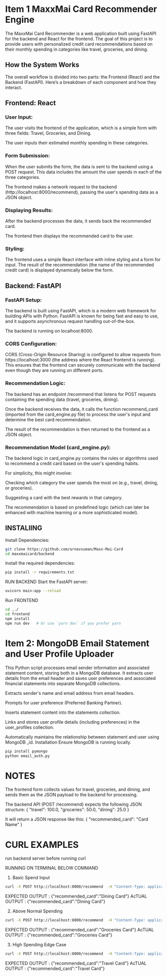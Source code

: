 # Item 1 MaxxMai Card Recommender Engine

The MaxxMai Card Recommender is a web application built using FastAPI for the backend and React for the frontend. The goal of this project is to provide users with personalized credit card recommendations based on their monthly spending in categories like travel, groceries, and dining.

## How the System Works

The overall workflow is divided into two parts: the Frontend (React) and the Backend (FastAPI). Here’s a breakdown of each component and how they interact.

## Frontend: React

### User Input:

The user visits the frontend of the application, which is a simple form with three fields: Travel, Groceries, and Dining.

The user inputs their estimated monthly spending in these categories.

### Form Submission:

When the user submits the form, the data is sent to the backend using a POST request. This data includes the amount the user spends in each of the three categories.

The frontend makes a network request to the backend (http://localhost:8000/recommend), passing the user's spending data as a JSON object.

### Displaying Results:

After the backend processes the data, it sends back the recommended card.

The frontend then displays the recommended card to the user.

### Styling:

The frontend uses a simple React interface with inline styling and a form for input. The result of the recommendation (the name of the recommended credit card) is displayed dynamically below the form.

## Backend: FastAPI
### FastAPI Setup:

The backend is built using FastAPI, which is a modern web framework for building APIs with Python. FastAPI is known for being fast and easy to use, and it supports asynchronous request handling out-of-the-box.

The backend is running on localhost:8000.

### CORS Configuration:

CORS (Cross-Origin Resource Sharing) is configured to allow requests from https://localhost:3000 (the address where the React frontend is running). This ensures that the frontend can securely communicate with the backend even though they are running on different ports.

### Recommendation Logic:

The backend has an endpoint /recommend that listens for POST requests containing the spending data (travel, groceries, dining).

Once the backend receives the data, it calls the function recommend_card (imported from the card_engine.py file) to process the user's input and determine the best card recommendation.

The result of the recommendation is then returned to the frontend as a JSON object.

### Recommendation Model (card_engine.py):

The backend logic in card_engine.py contains the rules or algorithms used to recommend a credit card based on the user's spending habits.

For simplicity, this might involve:

Checking which category the user spends the most on (e.g., travel, dining, or groceries).

Suggesting a card with the best rewards in that category.

The recommendation is based on predefined logic (which can later be enhanced with machine learning or a more sophisticated model).


## INSTALIING

Install Dependencies:

```bash
git clone https://github.com/arnavsuman/Maxx-Mai-Card
cd maxxmaicard/backend
```

Install the required dependencies:

```bash
pip install -r requirements.txt
```


RUN BACKEND
Start the FastAPI server:
```bash
uvicorn main:app --reload

```

Run FRONTEND
```bash
cd ../
cd frontend
npm install   
npm run dev   # Or use `yarn dev` if you prefer yarn
```

# Item 2: MongoDB Email Statement and User Profile Uploader

This Python script processes email sender information and associated statement content, storing both in a MongoDB database. It extracts user details from the email header and saves user preferences and associated financial statements into separate MongoDB collections.

Extracts sender's name and email address from email headers.

Prompts for user preference (Preferred Banking Partner).

Inserts statement content into the statements collection.

Links and stores user profile details (including preferences) in the user_profiles collection.

Automatically maintains the relationship between statement and user using MongoDB _id.
Installation
Ensure MongoDB is running locally.
```bash
pip install pymongo
python email_auth.py
```

# NOTES

The frontend form collects values for travel, groceries, and dining, and sends them as the JSON payload to the backend for processing.

The backend API (POST /recommend) expects the following JSON structure:
{
  "travel": 100.0,
  "groceries": 50.0,
  "dining": 25.0
}

It will return a JSON response like this:
{
  "recommended_card": "Card Name"
}



# CURL EXAMPLES
run backend server before running curl

 RUNNING ON TERMINAL BELOW COMMAND

1.   Basic Spend Input
```bash
curl -X POST http://localhost:8000/recommend  -H "Content-Type: application/json"  -d "{\"travel\": 100.0, \"groceries\": 50.0, \"dining\": 25.0}"
```
EXPECTED OUTPUT : {"recommended_card":"Dining Card"}
AcTUAL OUTPUT : {"recommended_card":"Dining Card"}

2. Above Normal Spending
```bash
curl -X POST http://localhost:8000/recommend  -H "Content-Type: application/json"  -d "{\"travel\": 100.0, \"groceries\": 500.0, \"dining\": 2005.0}"
```
EXPECTED OUTPUT : {"recommended_card":"Groceries Card"}
AcTUAL OUTPUT : {"recommended_card":"Groceries Card"}

3. High Spending Edge Case
```bash
curl -X POST http://localhost:8000/recommend  -H "Content-Type: application/json"  -d "{\"travel\": 10000, \"groceries\": 20000, \"dining\": 150000}"
```
EXPECTED OUTPUT : {"recommended_card":"Travel Card"}
AcTUAL OUTPUT : {"recommended_card":"Travel Card"}

